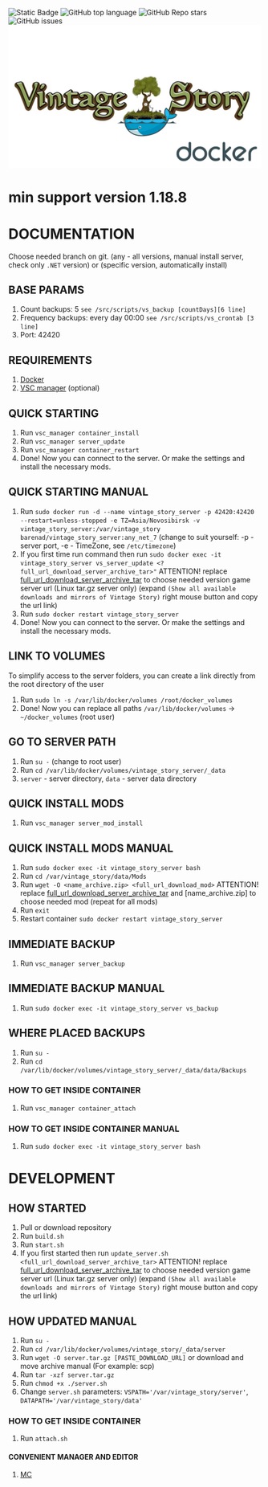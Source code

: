 ![Static Badge](https://img.shields.io/badge/powered-BarenAD-BarenAD)
![GitHub top language](https://img.shields.io/github/languages/top/BarenAD/docker_vintage_story)
![GitHub Repo stars](https://img.shields.io/github/stars/BarenAD/docker_vintage_story)
![GitHub issues](https://img.shields.io/github/issues/BarenAD/docker_vintage_story)
![Logotype](./src/assets/git/vs_logo.png)

# min support version 1.18.8

# DOCUMENTATION
Choose needed branch on git. (any - all versions, manual install server, check only `.NET` version) or (specific version, automatically install)

## BASE PARAMS
1) Count backups: 5 `see /src/scripts/vs_backup [countDays][6 line]`
2) Frequency backups: every day 00:00 `see /src/scripts/vs_crontab [3 line]`
3) Port: 42420

## REQUIREMENTS
1) [Docker](https://docs.docker.com/engine/install)
2) [VSC manager](https://github.com/BarenAD/docker_vintage_story/tree/vsc_manager) (optional)

## QUICK STARTING
1) Run `vsc_manager container_install`
2) Run `vsc_manager server_update`
3) Run `vsc_manager container_restart`
4) Done! Now you can connect to the server. Or make the settings and install the necessary mods.

## QUICK STARTING MANUAL
1) Run `sudo docker run -d --name vintage_story_server -p 42420:42420 --restart=unless-stopped -e TZ=Asia/Novosibirsk -v vintage_story_server:/var/vintage_story barenad/vintage_story_server:any_net_7` (change to suit yourself: -p - server port, -e - TimeZone, see `/etc/timezone`)
2) If you first time run command then run `sudo docker exec -it vintage_story_server vs_server_update <?full_url_download_server_archive_tar>"` ATTENTION! replace [full_url_download_server_archive_tar](https://account.vintagestory.at/) to choose needed version game server url (Linux tar.gz server only) (expand `(Show all available downloads and mirrors of Vintage Story)` right mouse button and copy the url link)
3) Run `sudo docker restart vintage_story_server`
4) Done! Now you can connect to the server. Or make the settings and install the necessary mods.

## LINK TO VOLUMES
To simplify access to the server folders, you can create a link directly from the root directory of the user
1) Run `sudo ln -s /var/lib/docker/volumes /root/docker_volumes`
2) Done! Now you can replace all paths `/var/lib/docker/volumes` -> `~/docker_volumes` (root user)

## GO TO SERVER PATH
1) Run `su -` (change to root user)
2) Run `cd /var/lib/docker/volumes/vintage_story_server/_data`
3) `server` - server directory, `data` - server data directory

## QUICK INSTALL MODS
1) Run `vsc_manager server_mod_install`

## QUICK INSTALL MODS MANUAL
1) Run `sudo docker exec -it vintage_story_server bash`
2) Run `cd /var/vintage_story/data/Mods`
3) Run `wget -O <name_archive.zip> <full_url_download_mod>` ATTENTION! replace [full_url_download_server_archive_tar](https://mods.vintagestory.at/list/mod) and [name_archive.zip] to choose needed mod (repeat for all mods)
4) Run `exit`
5) Restart container `sudo docker restart vintage_story_server`

## IMMEDIATE BACKUP
1) Run `vsc_manager server_backup`

## IMMEDIATE BACKUP MANUAL
1) Run `sudo docker exec -it vintage_story_server vs_backup`

## WHERE PLACED BACKUPS
1) Run `su -`
2) Run `cd /var/lib/docker/volumes/vintage_story_server/_data/data/Backups`

### HOW TO GET INSIDE CONTAINER
1) Run `vsc_manager container_attach`

### HOW TO GET INSIDE CONTAINER MANUAL
1) Run `sudo docker exec -it vintage_story_server bash`

# DEVELOPMENT

## HOW STARTED
1) Pull or download repository
2) Run `build.sh`
3) Run `start.sh`
4) If you first started then run `update_server.sh <full_url_download_server_archive_tar>` ATTENTION! replace [full_url_download_server_archive_tar](https://account.vintagestory.at/) to choose needed version game server url (Linux tar.gz server only) (expand `(Show all available downloads and mirrors of Vintage Story)` right mouse button and copy the url link)

## HOW UPDATED MANUAL
1) Run `su -`
2) Run `cd /var/lib/docker/volumes/vintage_story/_data/server`
3) Run `wget -O server.tar.gz [PASTE_DOWNLOAD_URL]` or download and move archive manual (For example: scp)
4) Run `tar -xzf server.tar.gz`
5) Run `chmod +x ./server.sh`
6) Change `server.sh` parameters: `VSPATH='/var/vintage_story/server'`, `DATAPATH='/var/vintage_story/data'`

### HOW TO GET INSIDE CONTAINER
1) Run `attach.sh`

#### CONVENIENT MANAGER AND EDITOR
1) [MC](https://midnight-commander.org/)
